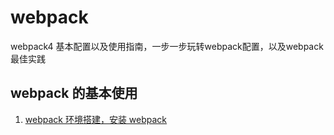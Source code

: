 # webpack

webpack4 基本配置以及使用指南，一步一步玩转webpack配置，以及webpack最佳实践

## webpack 的基本使用

1. [webpack 环境搭建，安装 webpack](https://github.com/plane-hjh/webpack/issues/1)
